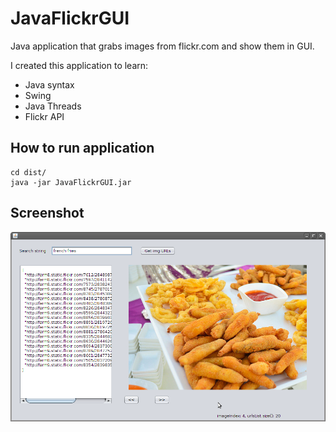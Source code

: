 # JavaFlickrGUI

Java application that grabs images from flickr.com and show them in GUI.

I created this application to learn:
* Java syntax
* Swing
* Java Threads
* Flickr API

## How to run application
```
cd dist/
java -jar JavaFlickrGUI.jar
```

## Screenshot
![screenshot](https://raw.githubusercontent.com/sigmaray/JavaFlickrGUI/master/JavaFlickrGUI.png)
